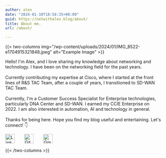 ```yaml
---
author: alex
date: "2024-01-10T18:58:35+00:00"
guid: https://netwithalex.blog/about/
title: About me.
url: /about/

---
```

{{< two-columns img="/wp-content/uploads/2024/01/IMG_8522-e1704915321848.jpeg" alt="Example Image" >}}

Hello! I'm Alex, and I love sharing my knowledge about networking and technology. I have been on the networking field for the past years.
<br><br>
Currently contributing my expertise at Cisco, where I started at the front lines of R&S TAC Team, after a couple of years, I transitioned to SD-WAN TAC Team.
<br><br>
Currently, I'm a Customer Success Specialist for Enterprise technologies, particularly DNA Center and SD-WAN. I earned my CCIE Enterprise on 2022. I am also interested in automation, AI and technology in general. 
<br><br>
Thanks for being here. Hope you find my blog useful and entertaining. Let's connect! 👇

<div style="display: flex; gap: 30px; align-items: center;">
<a href="https://www.linkedin.com/in/alexruizs/" target="_blank" style="margin-right: 1px;">
  <img src="https://upload.wikimedia.org/wikipedia/commons/6/65/Linkedin-png-linkedin-icon-1600.png" alt="LinkedIn" style="width: 30px; height: 30px; vertical-align: middle;">
</a>

<a href="https://github.com/aruiz-p" target="_blank" style="margin-right: 1px;">
  <img src="https://upload.wikimedia.org/wikipedia/commons/9/91/Octicons-mark-github.svg" alt="GitHub" style="width: 30px; height: 30px; vertical-align: middle;">
</a>

<a href="mailto:netwithalex@gmail.com" target="_blank" style="margin-right: 1px;">
  <img src="https://upload.wikimedia.org/wikipedia/commons/3/3d/Envelope_font_awesome.svg" alt="Gmail" style="width: 30px; height: 30px; vertical-align: middle;">
</a>
</div>


{{< /two-columns >}}

